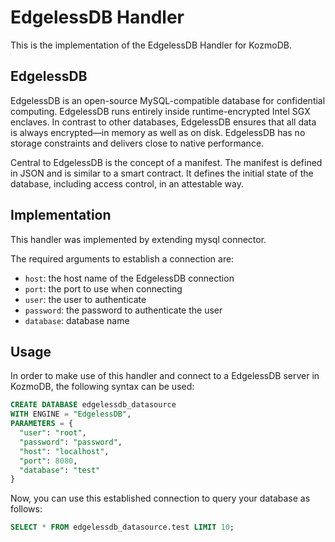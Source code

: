 # EdgelessDB Handler

This is the implementation of the EdgelessDB Handler for KozmoDB.

## EdgelessDB
EdgelessDB is an open-source MySQL-compatible database for confidential computing. EdgelessDB runs entirely inside runtime-encrypted Intel SGX enclaves. In contrast to other databases, EdgelessDB ensures that all data is always encrypted—in memory as well as on disk. EdgelessDB has no storage constraints and delivers close to native performance.

Central to EdgelessDB is the concept of a manifest. The manifest is defined in JSON and is similar to a smart contract. It defines the initial state of the database, including access control, in an attestable way.

## Implementation

This handler was implemented by extending mysql connector.

The required arguments to establish a connection are:

* `host`: the host name of the EdgelessDB connection 
* `port`: the port to use when connecting 
* `user`: the user to authenticate 
* `password`: the password to authenticate the user
* `database`: database name

## Usage

In order to make use of this handler and connect to a EdgelessDB server in KozmoDB, the following syntax can be used:

```sql
CREATE DATABASE edgelessdb_datasource
WITH ENGINE = "EdgelessDB",
PARAMETERS = { 
  "user": "root",
  "password": "password",
  "host": "localhost",
  "port": 8080,
  "database": "test"
}
```

Now, you can use this established connection to query your database as follows:

```sql
SELECT * FROM edgelessdb_datasource.test LIMIT 10;
```